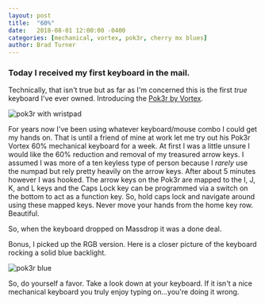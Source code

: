 ```yaml
---
layout: post
title:  "60%"
date:   2018-08-01 12:00:00 -0400
categories: [mechanical, vortex, pok3r, cherry mx blues]
author: Brad Turner
---
```


### Today I received my first keyboard in the mail.  

Technically, that isn't true but as far as I'm concerned this is the first _true_ keyboard I've ever owned.  Introducing the [Pok3r by Vortex].

<img src="https://user-images.githubusercontent.com/3187885/43699325-543d7306-991c-11e8-8e4d-c103705c1bfc.jpg" alt="pok3r with wristpad" />

For years now I've been using whatever keyboard/mouse combo I could get my hands on.  That is until a friend of mine at work let me try out his Pok3r Vortex 60% mechanical keyboard for a week.  At first I was a little unsure I would like the 60% reduction and removal of my treasured arrow keys.  I assumed I was more of a ten keyless type of person because I _rarely_ use the numpad but rely pretty heavily on the arrow keys.  After about 5 minutes however I was hooked.  The arrow keys on the Pok3r are mapped to the I, J, K, and L keys and the Caps Lock key can be programmed via a switch on the bottom to act as a function key.  So, hold caps lock and navigate around using these mapped keys.  Never move your hands from the home key row.  Beautiful.

So, when the keyboard dropped on Massdrop it was a done deal.

Bonus, I picked up the RGB version.  Here is a closer picture of the keyboard rocking a solid blue backlight.

<img src="https://user-images.githubusercontent.com/3187885/43699279-24dd1da0-991c-11e8-977d-0150e7032f86.jpg" alt="pok3r blue" />

So, do yourself a favor.  Take a look down at your keyboard.  If it isn't a nice mechanical keyboard you truly enjoy typing on...you're doing it wrong.

[Pok3r by Vortex]: https://mechanicalkeyboards.com/shop/index.php?l=product_detail&p=1559
